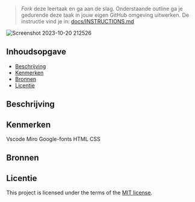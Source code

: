 > _Fork_ deze leertaak en ga aan de slag. Onderstaande outline ga je gedurende deze taak in jouw eigen GitHub omgeving uitwerken. De instructie vind je in: [docs/INSTRUCTIONS.md](https://github.com/fdnd-task/all-human-accessible-website/blob/main/docs/INSTRUCTIONS.md)

![Screenshot 2023-10-20 212526](https://github.com/christoph3r3w/all-human-accessible-website/assets/144007933/0f67dcca-73d6-48ee-b43d-4a843626fdce)


## Inhoudsopgave

  * [Beschrijving](#beschrijving)
  * [Kenmerken](#kenmerken)
  * [Bronnen](#bronnen)
  * [Licentie](#licentie)

## Beschrijving
<!-- In de Beschrijving staat hoe je project er uit ziet, hoe het werkt en wat je er mee kan. -->
<!-- Voeg een mooie poster visual toe 📸 -->
<!-- Voeg een link toe naar Github Pages 🌐-->

## Kenmerken
Vscode
Miro
Google-fonts
HTML
CSS

## Bronnen

## Licentie

This project is licensed under the terms of the [MIT license](./LICENSE).
